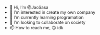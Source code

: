 - 👋 Hi, I’m @JaoSasa
- 👀 I’m interested in create my own company
- 🌱 I’m currently learning programation
- 💞️ I’m looking to collaborate on society
- 📫 How to reach me, 🙃 idk

<!---
JaoSasa/JaoSasa is a ✨ special ✨ repository because its `README.md` (this file) appears on your GitHub profile.
You can click the Preview link to take a look at your changes.
--->
